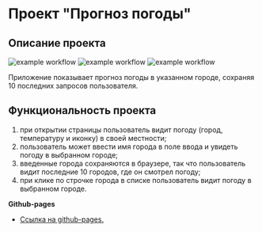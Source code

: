 # Проект "Прогноз погоды"

## Описание проекта

![example workflow](https://github.com/github/docs/actions/workflows/coverage.yml/badge.svg)
![example workflow](https://github.com/github/docs/actions/workflows/sanity-check.yml/badge.svg)
![example workflow](https://github.com/github/docs/actions/workflows/deploy.yml/badge.svg)

Приложение показывает прогноз погоды в указанном городе, сохраняя 10 последних запросов пользователя.

## Функциональность проекта

1. при открытии страницы пользователь видит погоду (город, температуру и иконку) в своей местности;
2. пользователь может ввести имя города в поле ввода и увидеть погоду в выбранном городе;
3. введенные города сохраняются в браузере, так что пользователь видит последние 10 городов, где он смотрел погоду;
4. при клике по строчке города в списке пользователь видит погоду в выбранном городе.

**Github-pages**

- [Ссылка на github-pages.](https://stern-ritter.github.io/Weather-project/)
